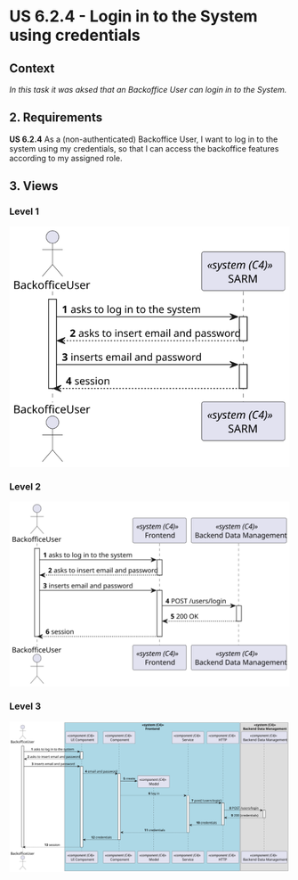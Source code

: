 # US 6.2.4 - Login in to the System using credentials

## Context

*In this task it was aksed that an Backoffice User can login in to the System.*

## 2. Requirements

**US 6.2.4**  As a (non-authenticated) Backoffice User, I want to log in to the system using my credentials, so that I can access the backoffice features according to my assigned role.

## 3. Views

### Level 1

![Pocess view level 1](views/level1/process-view.svg)

### Level 2

![Process view level 2](views/level2/process-view.svg)

### Level 3

![Process view leve 3](views/level3/process-view.svg)